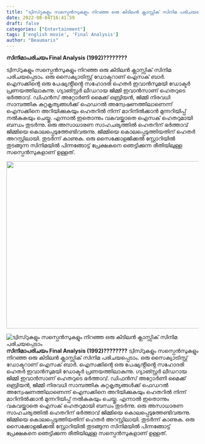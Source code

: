 ```yaml
---
title: "ട്വിസ്റുകളും സസ്പെൻസുകളും നിറഞ്ഞ ഒരു കിടിലൻ ക്ലാസ്സിക് സിനിമ പരിചയപ്പെടാം"
date: 2022-08-04T16:41:59
draft: false
categories: ["Entertainment"]
tags: ['english movie', 'Final Analysis']
author: "Beaumaris"
---
```


<strong>സിനിമാപരിചയം </strong>
<strong>Final Analysis (1992)????????</strong>

ട്വിസ്റുകളും സസ്പെൻസുകളും നിറഞ്ഞ ഒരു കിടിലൻ ക്ലാസ്സിക് സിനിമ പരിചയപ്പെടാം. ഒരു സൈക്യാട്രിസ്റ്റ് ഡോക്ടറാണ് ഐസക് ബാർ. ഐസക്കിന്റെ ഒരു പേഷ്യൻ്റിൻ്റെ സഹോദരി ഹെതർ ഇവാൻസുമയി ഡോക്ടർ പ്രണയത്തിലാകുന്നു. ഗ്യാങ്സ്റ്റർ ലീഡറായ ജിമ്മി ഇവാൻസാണ് ഹെതറുടെ ഭർത്താവ്. ഡിഫൻസ് അറ്റോർണി മൈക്ക് ഒബ്രിയൻ, ജിമ്മി നിരവധി സാമ്പത്തിക കുറ്റകൃത്യങ്ങൾക്ക് ഫെഡറൽ അന്വേഷണത്തിലാണെന്ന് ഐസക്കിനെ അറിയിക്കുകയും ഹെതറിൽ നിന്ന് മാറിനിൽക്കാൻ മുന്നറിയിപ്പ് നൽകുകയും ചെയ്തു. എന്നാൽ ഇതൊന്നും വകവയ്ക്കാതെ ഐസക് ഹെതറുമായി ബന്ധം തുടർന്നു. ഒരു അസാധാരണ സാഹചര്യത്തിൽ ഹെതറിന് ഭർത്താവ് ജിമ്മിയെ കൊലപ്പെടുത്തേണ്ടിവരുന്നു. ജിമ്മിയെ കൊലപ്പെടുത്തിയതിന് ഹെതർ അറസ്റ്റിലായി. തുടർന്ന് കാണുക. ഒരു സൈക്കോളജിക്കൽ സ്റ്റോറിയിൽ തുടങ്ങുന്ന സിനിമയിൽ പിന്നങ്ങോട്ട് പ്രേക്ഷകനെ ഞെട്ടിക്കുന്ന രീതിയിലുള്ള സസ്പെൻസുകളാണ് ഉള്ളത്.

<img class="size-full wp-image-345285 aligncenter" src="https://cdn.boolokam.com/articles/2022/08/rhrrr.jpg" alt="" width="780" height="439" />


![ട്വിസ്റുകളും സസ്പെൻസുകളും നിറഞ്ഞ ഒരു കിടിലൻ ക്ലാസ്സിക് സിനിമ പരിചയപ്പെടാം](https://cdn.boolokam.com/articles/2022/08/rhrrr.jpg)**സിനിമാപരിചയം** **Final Analysis (1992)????????** ട്വിസ്റുകളും സസ്പെൻസുകളും നിറഞ്ഞ ഒരു കിടിലൻ ക്ലാസ്സിക് സിനിമ പരിചയപ്പെടാം. ഒരു സൈക്യാട്രിസ്റ്റ് ഡോക്ടറാണ് ഐസക് ബാർ. ഐസക്കിന്റെ ഒരു പേഷ്യൻ്റിൻ്റെ സഹോദരി ഹെതർ ഇവാൻസുമയി ഡോക്ടർ പ്രണയത്തിലാകുന്നു. ഗ്യാങ്സ്റ്റർ ലീഡറായ ജിമ്മി ഇവാൻസാണ് ഹെതറുടെ ഭർത്താവ്. ഡിഫൻസ് അറ്റോർണി മൈക്ക് ഒബ്രിയൻ, ജിമ്മി നിരവധി സാമ്പത്തിക കുറ്റകൃത്യങ്ങൾക്ക് ഫെഡറൽ അന്വേഷണത്തിലാണെന്ന് ഐസക്കിനെ അറിയിക്കുകയും ഹെതറിൽ നിന്ന് മാറിനിൽക്കാൻ മുന്നറിയിപ്പ് നൽകുകയും ചെയ്തു. എന്നാൽ ഇതൊന്നും വകവയ്ക്കാതെ ഐസക് ഹെതറുമായി ബന്ധം തുടർന്നു. ഒരു അസാധാരണ സാഹചര്യത്തിൽ ഹെതറിന് ഭർത്താവ് ജിമ്മിയെ കൊലപ്പെടുത്തേണ്ടിവരുന്നു. ജിമ്മിയെ കൊലപ്പെടുത്തിയതിന് ഹെതർ അറസ്റ്റിലായി. തുടർന്ന് കാണുക. ഒരു സൈക്കോളജിക്കൽ സ്റ്റോറിയിൽ തുടങ്ങുന്ന സിനിമയിൽ പിന്നങ്ങോട്ട് പ്രേക്ഷകനെ ഞെട്ടിക്കുന്ന രീതിയിലുള്ള സസ്പെൻസുകളാണ് ഉള്ളത്. 
